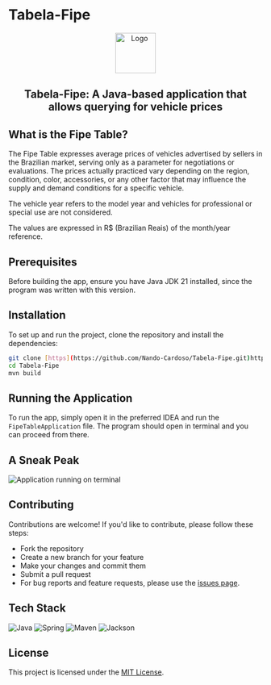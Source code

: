 # Tabela-Fipe

<div align="center">
    <img src="[https://cdn-icons-png.flaticon.com/512/705/705082.png](https://www.transitto.com.br/wp-content/uploads/2023/03/tabela-fipe-2023.jpg)" alt="Logo" width="80" height="80">
    <h2>Tabela-Fipe: A Java-based application that allows querying for vehicle prices</h2>
</div>

## What is the Fipe Table?

The Fipe Table expresses average prices of vehicles advertised by sellers in the Brazilian market, serving only as a parameter for negotiations or evaluations. The prices actually practiced vary depending on the region, condition, color, accessories, or any other factor that may influence the supply and demand conditions for a specific vehicle.

The vehicle year refers to the model year and vehicles for professional or special use are not considered.

The values ​​are expressed in R$ (Brazilian Reais) of the month/year reference.

## Prerequisites

Before building the app, ensure you have Java JDK 21 installed, since the program was written with this version.

## Installation

To set up and run the project, clone the repository and install the dependencies:

```bash
git clone [https](https://github.com/Nando-Cardoso/Tabela-Fipe.git)https://github.com/Nando-Cardoso/Tabela-Fipe.git
cd Tabela-Fipe
mvn build
```

## Running the Application

To run the app, simply open it in the preferred IDEA and run the `FipeTableApplication` file. The program should open in terminal and you can proceed from there.

## A Sneak Peak

![Application running on terminal](https://githubdocs-nando-cardoso.s3.us-east-2.amazonaws.com/fipeTableApplication.gif)

## Contributing

Contributions are welcome! If you'd like to contribute, please follow these steps:

- Fork the repository
- Create a new branch for your feature
- Make your changes and commit them
- Submit a pull request
- For bug reports and feature requests, please use the [issues page](https://github.com/Nando-Cardoso/Tabela-Fipe/issues).

## Tech Stack

![Java](https://img.shields.io/badge/Java-%23ED8B00.svg??style=for-the-badge&logo=openjdk&logoColor=white)
![Spring](https://img.shields.io/badge/SpringBoot-6DB33F?style=flat-square&logo=Spring&logoColor=white)
![Maven](https://miro.medium.com/v2/resize:fit:1358/1*U-p7zL9wxENueOTiUaOLiQ.png)
![Jackson](https://www.logicbig.com/tutorials/misc/jackson/images/jackson.png)

## License

This project is licensed under the [MIT License](LICENSE).
